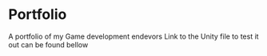 # Portfolio
A portfolio of my Game development endevors
Link to the Unity file to test it out can be found bellow 
